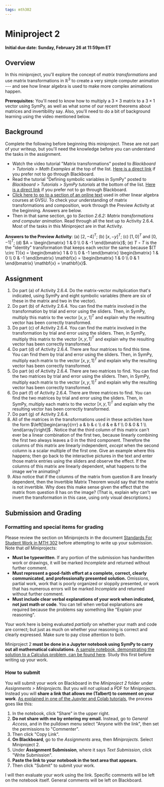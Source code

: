 ```yaml
---
tags: mth302
---
```


# Miniproject 2

**Initial due date: Sunday, February 26 at 11:59pm ET**

## Overview 

In this miniproject, you'll explore the concept of *matrix transformations* and use matrix transformations in $\mathbb{R}^3$ to create a very simple computer animation --- and see how linear algebra is used to make more complex animations happen. 

**Prerequisites:** You'll need to know how to multiply a $3 \times 3$ matrix to a $3 \times 1$ vector using SymPy, as well as what some of our recent theorems about matrices and invertibility say. Also, you'll need to do a bit of background learning using the video mentioned below. 

## Background

Complete the following before beginning this miniproject. These are not part of your writeup, but you'll need the knowledge before you can understand the tasks in the assignment. 

* Watch the video tutorial "Matrix transformations" posted to *Blackboard > Tutorials > Math Examples* at the top of the list. [Here is a direct link](https://gvsu.hosted.panopto.com/Panopto/Pages/Viewer.aspx?id=3b4e78b2-b2fd-4842-a855-afa400fb183a) if you prefer not to go through Blackboard. 
* Read the tutorial "Defining symbolic variables in SymPy" posted to *Blackboard > Tutorials > SymPy tutorials* at the bottom of the list. [Here is a direct link](https://github.com/RobertTalbert/linalg-diffeq/blob/main/tutorials/Defining_symbolic_variables_in_SymPy.ipynb) if you prefer not to go through Blackboard. 
* [Click here to go to a section of an online text](https://davidaustinm.github.io/ula/sec-transforms-geom.html) used in other linear algebra courses at GVSU. To check your understanding of matrix transformations and composition, work through the Preview Activity at the beginning. Answers are below. 
* Then in that same section, go to *Section 2.6.2: Matrix transformations and computer animation*. Read through all the text up to Activity 2.6.4. Most of the tasks in this Miniproject are in that Activity. 

**Answers to the Preview Activity**: (a) $[2,-4]^T$; (b) $[x, -y]^T$; (c) $[1,0]^T$ and $[0,-1]^T$; (d) $A = \begin{bmatrix} 1 & 0 \\ 0 & -1 \end{bmatrix}$; (e) $T \circ T$ is the the "identity" transformation that keeps each vector the same because $(T \circ T)(x) = \begin{bmatrix} 1 & 0 \\ 0 & -1 \end{bmatrix} \begin{bmatrix} 1 & 0 \\ 0 & -1 \end{bmatrix} \mathbf{x} = \begin{bmatrix} 1 & 0 \\ 0 & 1 \end{bmatrix} \mathbf{x} = \mathbf{x}$. 

## Assignment 

1. Do part (a) of Activity 2.6.4. Do the matrix-vector multplication that's indicated, using SymPy and eight symbolic variables (there are six of these in the matrix and two in the vector). 
2. Do part (b) of Activity 2.6.4. You can find the matrix involved in the transformation by trial and error using the sliders. Then, in SymPy, multiply this matrix to the vector $[x,y,1]^T$ and explain why the resulting vector has been correctly transformed. 
3.  Do part (c) of Activity 2.6.4. You can find the matrix involved in the transformation by trial and error using the sliders. Then, in SymPy, multiply this matrix to the vector $[x,y,1]^T$ and explain why the resulting vector has been correctly transformed. 
4.  Do part (d) of Activity 2.6.4. There are four matrices to find this time. You can find them by trial and error using the sliders. Then, in SymPy, multiply each matrix to the vector $[x,y,1]^T$ and explain why the resulting vector has been correctly transformed. 
5. Do part (e) of Activity 2.6.4. There are two matrices to find. You can find the two matrices by trial and error using the sliders. Then, in SymPy, multiply each matrix to the vector $[x,y,1]^T$ and explain why the resulting vector has been correctly transformed. 
6. Do part (f) of Activity 2.6.4. There are three matrices to find. You can find the two matrices by trial and error using the sliders. Then, in SymPy, multiply each matrix to the vector $[x,y,1]^T$ and explain why the resulting vector has been correctly transformed. 
7. Do part (g) of Activity 2.6.4. 
8. All of the matrices in the transformations used in these activities have the form $\left[\begin{array}{rrr} a & b & c \\ d & e & f \\ 0 & 0 & 1 \\ \end{array}\right]$ . Notice that the third column of this matrix can't ever be a linear combination of the first two, because linearly combining the first two always leaves a $0$ in the third component. Therefore the columns of this matrix are linearly independent, *except* when the second column is a scalar multiple of the first one. Give an example where this happens; then go back to the interactive pictures in the text and enter those matrix entries using the sliders and observe the effect. If the columns of this matrix are linearly dependent, what happens to the image we're animating? 
9. Also notice that if the columns of the matrix from question 8 are linearly dependent, then the Invertible Matrix Theorem would say that the matrix is not invertible. Why does this make sense given the effect that the matrix from question 8 has on the image? (That is, explain why can't we invert the transformation in this case, using only visual descriptions.) 


## Submission and Grading

### Formatting and special items for grading

Please review the section on Miniprojects in the document [Standards For Student Work in MTH 302](https://github.com/RobertTalbert/linalg-diffeq/blob/main/course-docs/standards-for-student-work.md#standards-for-miniprojects) before attempting to write up your submission. Note that *all* Miniprojects: 

- **Must be typewritten**. If any portion of the submission has handwritten work or drawings, it will be marked *Incomplete* and returned without further comment. 
- **Must represent a good-faith effort at a complete, correct, clearly communicated, and professionally presented solution.** Omissions, partial work, work that is poorly organized or sloppily presented, or work that has numerous errors will be marked *Incomplete* and returned without further comment. 
- **Must include clear verbal explanations of your work when indicated, not just math or code**. You can tell when verbal explanations are required because the problems say something like "Explain your reasoning". 

Your work here is being evaluated *partially* on whether your math and code are correct; but just as much on whether your reasoning is correct and clearly expressed. Make sure to pay close attention to both. 

Miniproject 2 **must be done in a Jupyter notebook using SymPy to carry out all mathematical calculations**. [A sample notebook, demonstrating the solution to a Calculus problem, can be found here](https://github.com/RobertTalbert/linalg-diffeq/blob/main/tutorials/Example_of_solution_in_a_notebook.ipynb). Study this first before writing up your work. 


### How to submit

You will submit your work on Blackboard in the *Miniproject 2* folder under *Assignments > Miniprojects*. But you will *not* upload a PDF for Miniprojects. Instead you will **share a link that allows me (Talbert) to comment on your work**. [As explained in one of the Jupyter and Colab tutorials](https://gvsu.hosted.panopto.com/Panopto/Pages/Viewer.aspx?id=ef5c0e24-5c1d-437f-be05-af730108b6d8), the process goes like this: 

1. In the notebook, click "Share" in the upper right. 
2. **Do not share with me by entering my email.** Instead, go to *General Access*, and in the pulldown menu select "Anyone with the link", then set the permissions to "Commenter". 
3. Then click "Copy Link". 
4. **On Blackboard**, go to the *Assignments* area, then *Miniprojects*. Select Miniproject 2. 
5. Under **Assignment Submission**, where it says *Text Submission*, click "Write Submission".  
6. **Paste the link to your notebook in the text area that appears.** 
7. Then click "Submit" to submit your work. 

I will then evaluate your work using the link. Specific comments will be left on the notebook itself. General comments will be left on Blackboard. 